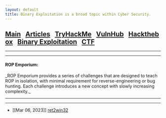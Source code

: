 ```yaml
---
layout: default
title: Binary Exploitation is a broad topic within Cyber Security.
---
```


<h2 class="mume-header" id="mainindexhtml-nbspnbsp-contactcontacthtml"><a href="./index.html">Main</a>&#xA0;&#xA0;&#xA0;<a href="/posts/articles/index.html">Articles</a>&#xA0;&#xA0;&#xA0;<a href="/posts/tryhackme/index.html">TryHackMe</a>&#xA0;&#xA0;&#xA0;<a href="/posts/vulnhub/index.html">VulnHub</a>&#xA0;&#xA0;&#xA0;<a href="/posts/hackthebox/index.html">Hackthebox</a>&#xA0;&#xA0;&#xA0;<a href="/posts/binaryexploitation/index.html">Binary Exploitation</a>&#xA0;&#xA0;&#xA0;<a href="/posts/CTF/index.html">CTF</a></h2>
<hr>

* * *
<h4 class="mume-header" id="ropemporium">ROP Emporium:</h4>
_ROP Emporium provides a series of challenges that are designed to teach ROP in isolation, with minimal requirement for reverse-engineering or bug hunting. Each challenge introduces a new concept with slowly increasing complexity._
<hr>
<hr>


- [[Mar 06, 2023]] [ret2win32](https://ismail-arame.github.io/posts/binaryexploitation/ropemporium/ret2win32.html)
